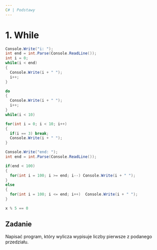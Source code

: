 ```yaml
---
C# | Podstawy
---
```


# 1. While

```c#
Console.Write("i: ");
int end = int.Parse(Console.ReadLine());
int i = 0;
while(i < end)
{
  Console.Write(i + " ");
  i++;
}
```

```c#
do
{
  Console.Write(i + " ");
  i++;
}
while(i < 10) 
```



```c#
for(int i = 0; i < 10; i++) 
{
  if(i == 3) break;
  Console.Write(i + " ");
}
```


```c#
Console.Write("end: ");
int end = int.Parse(Console.ReadLine());

if(end < 100)
{
  for(int i = 100; i >= end; i--) Console.Write(i + " ");
}
else 
{
  for(int i = 100; i <= end; i++)  Console.Write(i + " ");
}
```

```c#
x % 5 == 0
```


## Zadanie
Napisać program, który wylicza wypisuje liczby pierwsze z podanego przedziału.